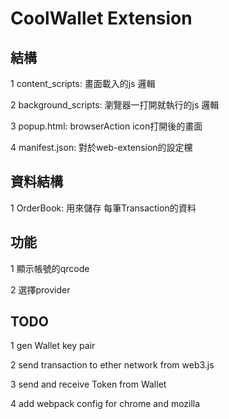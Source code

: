 # CoolWallet Extension

## 結構
 
 1 content_scripts: 畫面載入的js 邏輯
 
 2 background_scripts: 瀏覽器一打開就執行的js 邏輯

 3 popup.html: browserAction icon打開後的畫面

 4 manifest.json: 對於web-extension的設定欓

## 資料結構

 1 OrderBook: 用來儲存 每筆Transaction的資料

## 功能
 
 1 顯示帳號的qrcode

 2 選擇provider

## TODO

  1 gen Wallet key pair

  2 send transaction to ether network from web3.js

  3 send and receive Token from Wallet

  4 add webpack config for chrome and mozilla